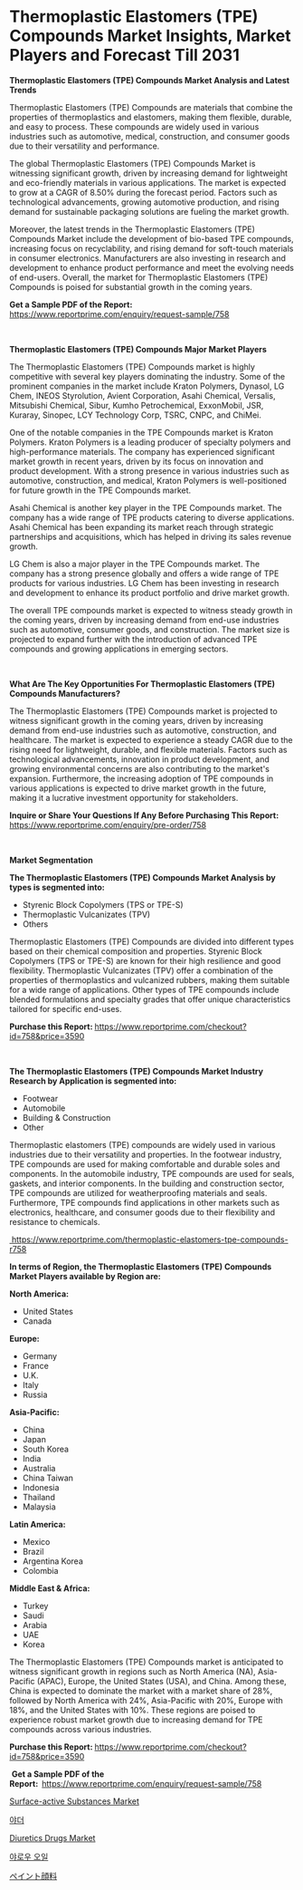 <p><h1>Thermoplastic Elastomers (TPE) Compounds Market Insights, Market Players and Forecast Till 2031</h1></p><p><strong>Thermoplastic Elastomers (TPE) Compounds Market Analysis and Latest Trends</strong></p>
<p><p>Thermoplastic Elastomers (TPE) Compounds are materials that combine the properties of thermoplastics and elastomers, making them flexible, durable, and easy to process. These compounds are widely used in various industries such as automotive, medical, construction, and consumer goods due to their versatility and performance.</p><p>The global Thermoplastic Elastomers (TPE) Compounds Market is witnessing significant growth, driven by increasing demand for lightweight and eco-friendly materials in various applications. The market is expected to grow at a CAGR of 8.50% during the forecast period. Factors such as technological advancements, growing automotive production, and rising demand for sustainable packaging solutions are fueling the market growth.</p><p>Moreover, the latest trends in the Thermoplastic Elastomers (TPE) Compounds Market include the development of bio-based TPE compounds, increasing focus on recyclability, and rising demand for soft-touch materials in consumer electronics. Manufacturers are also investing in research and development to enhance product performance and meet the evolving needs of end-users. Overall, the market for Thermoplastic Elastomers (TPE) Compounds is poised for substantial growth in the coming years.</p></p>
<p><strong>Get a Sample PDF of the Report:&nbsp;</strong> <a href="https://www.reportprime.com/enquiry/request-sample/758">https://www.reportprime.com/enquiry/request-sample/758</a></p>
<p>&nbsp;</p>
<p><strong>Thermoplastic Elastomers (TPE) Compounds Major Market Players</strong></p>
<p><p>The Thermoplastic Elastomers (TPE) Compounds market is highly competitive with several key players dominating the industry. Some of the prominent companies in the market include Kraton Polymers, Dynasol, LG Chem, INEOS Styrolution, Avient Corporation, Asahi Chemical, Versalis, Mitsubishi Chemical, Sibur, Kumho Petrochemical, ExxonMobil, JSR, Kuraray, Sinopec, LCY Technology Corp, TSRC, CNPC, and ChiMei. </p><p>One of the notable companies in the TPE Compounds market is Kraton Polymers. Kraton Polymers is a leading producer of specialty polymers and high-performance materials. The company has experienced significant market growth in recent years, driven by its focus on innovation and product development. With a strong presence in various industries such as automotive, construction, and medical, Kraton Polymers is well-positioned for future growth in the TPE Compounds market.</p><p>Asahi Chemical is another key player in the TPE Compounds market. The company has a wide range of TPE products catering to diverse applications. Asahi Chemical has been expanding its market reach through strategic partnerships and acquisitions, which has helped in driving its sales revenue growth.</p><p>LG Chem is also a major player in the TPE Compounds market. The company has a strong presence globally and offers a wide range of TPE products for various industries. LG Chem has been investing in research and development to enhance its product portfolio and drive market growth.</p><p>The overall TPE compounds market is expected to witness steady growth in the coming years, driven by increasing demand from end-use industries such as automotive, consumer goods, and construction. The market size is projected to expand further with the introduction of advanced TPE compounds and growing applications in emerging sectors.</p></p>
<p>&nbsp;</p>
<p><strong>What Are The Key Opportunities For Thermoplastic Elastomers (TPE) Compounds Manufacturers?</strong></p>
<p><p>The Thermoplastic Elastomers (TPE) Compounds market is projected to witness significant growth in the coming years, driven by increasing demand from end-use industries such as automotive, construction, and healthcare. The market is expected to experience a steady CAGR due to the rising need for lightweight, durable, and flexible materials. Factors such as technological advancements, innovation in product development, and growing environmental concerns are also contributing to the market's expansion. Furthermore, the increasing adoption of TPE compounds in various applications is expected to drive market growth in the future, making it a lucrative investment opportunity for stakeholders.</p></p>
<p><strong>Inquire or Share Your Questions If Any Before Purchasing This Report:</strong> <a href="https://www.reportprime.com/enquiry/pre-order/758">https://www.reportprime.com/enquiry/pre-order/758</a></p>
<p>&nbsp;</p>
<p><strong>Market Segmentation</strong></p>
<p><strong>The Thermoplastic Elastomers (TPE) Compounds Market Analysis by types is segmented into:</strong></p>
<p><ul><li>Styrenic Block Copolymers (TPS or TPE-S)</li><li>Thermoplastic Vulcanizates (TPV)</li><li>Others</li></ul></p>
<p><p>Thermoplastic Elastomers (TPE) Compounds are divided into different types based on their chemical composition and properties. Styrenic Block Copolymers (TPS or TPE-S) are known for their high resilience and good flexibility. Thermoplastic Vulcanizates (TPV) offer a combination of the properties of thermoplastics and vulcanized rubbers, making them suitable for a wide range of applications. Other types of TPE compounds include blended formulations and specialty grades that offer unique characteristics tailored for specific end-uses.</p></p>
<p><strong>Purchase this Report:&nbsp;</strong><a href="https://www.reportprime.com/checkout?id=758&price=3590">https://www.reportprime.com/checkout?id=758&price=3590</a></p>
<p>&nbsp;</p>
<p><strong>The Thermoplastic Elastomers (TPE) Compounds Market Industry Research by Application is segmented into:</strong></p>
<p><ul><li>Footwear</li><li>Automobile</li><li>Building & Construction</li><li>Other</li></ul></p>
<p><p>Thermoplastic elastomers (TPE) compounds are widely used in various industries due to their versatility and properties. In the footwear industry, TPE compounds are used for making comfortable and durable soles and components. In the automobile industry, TPE compounds are used for seals, gaskets, and interior components. In the building and construction sector, TPE compounds are utilized for weatherproofing materials and seals. Furthermore, TPE compounds find applications in other markets such as electronics, healthcare, and consumer goods due to their flexibility and resistance to chemicals.</p></p>
<p><a href="https://www.reportprime.com/thermoplastic-elastomers-tpe-compounds-r758">&nbsp;https://www.reportprime.com/thermoplastic-elastomers-tpe-compounds-r758</a></p>
<p><strong>In terms of Region, the Thermoplastic Elastomers (TPE) Compounds Market Players available by Region are:</strong></p>
<p>
    <p> <strong> North America: </strong>
        <ul>
            <li>United States</li>
            <li>Canada</li>
        </ul>
        </p> 
    <p> <strong> Europe: </strong>
        <ul>
            <li>Germany</li>
            <li>France</li>
            <li>U.K.</li>
            <li>Italy</li>
            <li>Russia</li>
        </ul>
        </p> 
    <p> <strong> Asia-Pacific: </strong>
        <ul>
            <li>China</li>
            <li>Japan</li>
            <li>South Korea</li>
            <li>India</li>
            <li>Australia</li>
            <li>China Taiwan</li>
            <li>Indonesia</li>
            <li>Thailand</li>
            <li>Malaysia</li>
        </ul>
        </p> 
    <p> <strong> Latin America: </strong>
        <ul>
            <li>Mexico</li>
            <li>Brazil</li>
            <li>Argentina Korea</li>
            <li>Colombia</li>
        </ul>
        </p> 
    <p> <strong> Middle East & Africa: </strong>
        <ul>
            <li>Turkey</li>
            <li>Saudi</li>
            <li>Arabia</li>
            <li>UAE</li>
            <li>Korea</li>
        </ul>
    </p>
    </p>
<p><p>The Thermoplastic Elastomers (TPE) Compounds market is anticipated to witness significant growth in regions such as North America (NA), Asia-Pacific (APAC), Europe, the United States (USA), and China. Among these, China is expected to dominate the market with a market share of 28%, followed by North America with 24%, Asia-Pacific with 20%, Europe with 18%, and the United States with 10%. These regions are poised to experience robust market growth due to increasing demand for TPE compounds across various industries.</p></p>
<p><strong>Purchase this Report: </strong><a href="https://www.reportprime.com/checkout?id=758&price=3590">https://www.reportprime.com/checkout?id=758&price=3590</a></p>
<p>&nbsp;<strong>Get a Sample PDF of the Report:&nbsp;&nbsp;</strong><a href="https://www.reportprime.com/enquiry/request-sample/758">https://www.reportprime.com/enquiry/request-sample/758</a></p>
<p><strong></strong></p>
<p><p><a href="https://github.com/Krish2023na/Market-Research-Report-List-5/blob/main/surface-active-substances-market.md">Surface-active Substances Market</a></p><p><a href="https://medium.com/@monserratemohr/%EA%B8%80%EB%A1%9C%EB%B2%8C-%EC%95%BC%ED%81%AC-%EC%8B%9C%EC%9E%A5-%EC%8B%9C%EC%9E%A5-%EC%A0%90%EC%9C%A0%EC%9C%A8-%EC%8B%9C%EC%9E%A5-%EB%8F%99%ED%96%A5-%EB%B0%8F-%EB%AF%B8%EB%9E%98-%EC%84%B1%EC%9E%A5-%ED%83%90%EC%83%89-809d14f56f4b">야더</a></p><p><a href="https://www.linkedin.com/pulse/diuretics-drugs-market-overview-global-trends-future-prospects-k6upe">Diuretics Drugs Market</a></p><p><a href="https://medium.com/@monserratemohr/%EA%B8%80%EB%A1%9C%EB%B2%8C-%EC%95%BC%EB%A1%9C-%EC%98%A4%EC%9D%BC-%EC%8B%9C%EC%9E%A5%EC%9D%80-%EC%A0%9C%ED%92%88-%EC%9C%A0%ED%98%95-%EC%9D%91%EC%9A%A9-%EB%B6%84%EC%95%BC-%EC%A7%80%EC%97%AD-%EB%B0%8F-%ED%9A%8C%EC%82%AC%EB%B3%84%EB%A1%9C-%EA%B5%AC%EB%B6%84%EB%90%9C-%EC%82%B0%EC%97%85-%EC%84%B8%EA%B7%B8%EB%A8%BC%ED%8A%B8-%EC%A0%84%EB%A7%9D-%EC%8B%9C%EC%9E%A5-%ED%8F%89%EA%B0%80-%EA%B2%BD%EC%9F%81-%EC%83%81%ED%99%A9-%ED%8A%B8%EB%A0%8C%EB%93%9C-%EB%B0%8F-%EC%98%88%EC%B8%A1-2024-2031-%EC%9D%84-%ED%8F%AC%ED%95%A8%ED%95%A9%EB%8B%88%EB%8B%A4-6ffebfd7277d">야로우 오일</a></p><p><a href="https://medium.com/@effiesporer2023/%E3%83%9A%E3%82%A4%E3%83%B3%E3%83%88%E9%A1%94%E6%96%99%E5%B8%82%E5%A0%B4-2024%E5%B9%B4%E3%81%8B%E3%82%892031%E5%B9%B4%E3%81%BE%E3%81%A7%E3%81%AE%E6%9C%9F%E9%96%93%E3%81%AE%E7%94%A3%E6%A5%AD%E5%8B%95%E5%90%91%E3%81%A8%E4%BA%88%E6%B8%AC-51466cb7a52b">ペイント顔料</a></p></p>